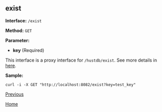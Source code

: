 ## exist ##

**Interface:** `/exist`

**Method:** `GET`

**Parameter:** 

*  **key** (Required)  

This interface is a proxy interface for `/hustdb/exist`. See more details in [here](../hustdb/hustdb/exist.md).  

**Sample:**

    curl -i -X GET "http://localhost:8082/exist?key=test_key"

[Previous](../ha.md)

[Home](../../index.md)
